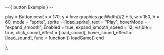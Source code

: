 -- { button Example } --

  play = Button.new{
      x = 170, y = love.graphics.getWidth()/2 + 5,
      w = 150, h = 60,
      mode = "sprite",
      sprite = [load_sprite],
      text = "Play",
      hoverMode = "expand_smooth",
      Enabled = true,
      expand_smooth_speed = 12,
      visible = true,
      click_sound_effect = [load_sound],
      hover_sound_effect = [load_sound],
      func = function ()
          loadGame()
      end

  },
